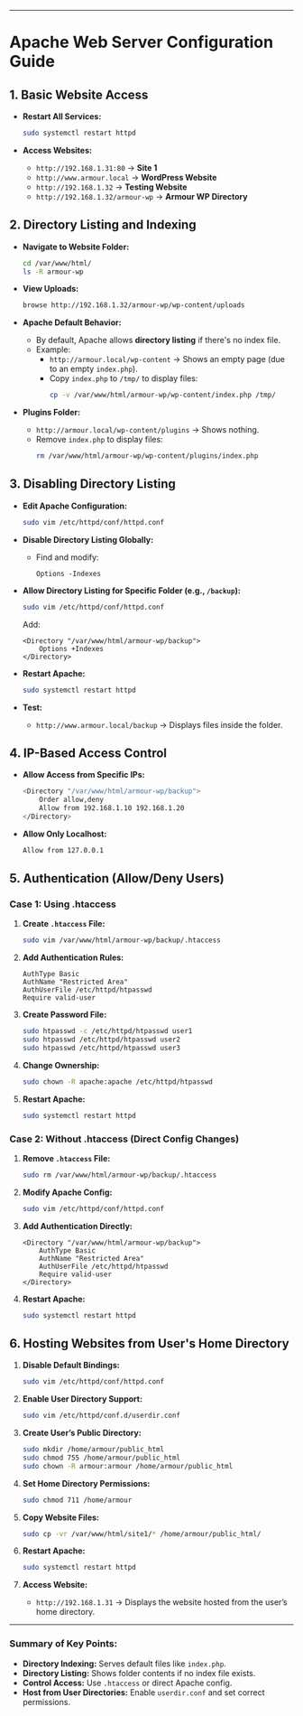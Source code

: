  

---

# **Apache Web Server Configuration Guide**

## **1. Basic Website Access**

- **Restart All Services:**  
  ```bash
  sudo systemctl restart httpd
  ```

- **Access Websites:**  
  - `http://192.168.1.31:80` → **Site 1**  
  - `http://www.armour.local` → **WordPress Website**  
  - `http://192.168.1.32` → **Testing Website**  
  - `http://192.168.1.32/armour-wp` → **Armour WP Directory**

## **2. Directory Listing and Indexing**

- **Navigate to Website Folder:**  
  ```bash
  cd /var/www/html/
  ls -R armour-wp
  ```

- **View Uploads:**  
  ```bash
  browse http://192.168.1.32/armour-wp/wp-content/uploads
  ```

- **Apache Default Behavior:**  
  - By default, Apache allows **directory listing** if there's no index file.  
  - Example:  
    - `http://armour.local/wp-content` → Shows an empty page (due to an empty `index.php`).  
    - Copy `index.php` to `/tmp/` to display files:  
      ```bash
      cp -v /var/www/html/armour-wp/wp-content/index.php /tmp/
      ```

- **Plugins Folder:**  
  - `http://armour.local/wp-content/plugins` → Shows nothing.  
  - Remove `index.php` to display files:  
    ```bash
    rm /var/www/html/armour-wp/wp-content/plugins/index.php
    ```

## **3. Disabling Directory Listing**

- **Edit Apache Configuration:**  
  ```bash
  sudo vim /etc/httpd/conf/httpd.conf
  ```

- **Disable Directory Listing Globally:**  
  - Find and modify:  
    ```
    Options -Indexes
    ```

- **Allow Directory Listing for Specific Folder (e.g., `/backup`):**  
  ```bash
  sudo vim /etc/httpd/conf/httpd.conf
  ```
  Add:  
  ```
  <Directory "/var/www/html/armour-wp/backup">
      Options +Indexes
  </Directory>
  ```

- **Restart Apache:**  
  ```bash
  sudo systemctl restart httpd
  ```

- **Test:**  
  - `http://www.armour.local/backup` → Displays files inside the folder.

## **4. IP-Based Access Control**

- **Allow Access from Specific IPs:**  
  ```bash
  <Directory "/var/www/html/armour-wp/backup">
      Order allow,deny
      Allow from 192.168.1.10 192.168.1.20
  </Directory>
  ```

- **Allow Only Localhost:**  
  ```bash
  Allow from 127.0.0.1
  ```

## **5. Authentication (Allow/Deny Users)**

### **Case 1: Using .htaccess**

1. **Create `.htaccess` File:**  
   ```bash
   sudo vim /var/www/html/armour-wp/backup/.htaccess
   ```

2. **Add Authentication Rules:**  
   ```
   AuthType Basic
   AuthName "Restricted Area"
   AuthUserFile /etc/httpd/htpasswd
   Require valid-user
   ```

3. **Create Password File:**  
   ```bash
   sudo htpasswd -c /etc/httpd/htpasswd user1
   sudo htpasswd /etc/httpd/htpasswd user2
   sudo htpasswd /etc/httpd/htpasswd user3
   ```

4. **Change Ownership:**  
   ```bash
   sudo chown -R apache:apache /etc/httpd/htpasswd
   ```

5. **Restart Apache:**  
   ```bash
   sudo systemctl restart httpd
   ```

### **Case 2: Without .htaccess (Direct Config Changes)**

1. **Remove `.htaccess` File:**  
   ```bash
   sudo rm /var/www/html/armour-wp/backup/.htaccess
   ```

2. **Modify Apache Config:**  
   ```bash
   sudo vim /etc/httpd/conf/httpd.conf
   ```

3. **Add Authentication Directly:**  
   ```
   <Directory "/var/www/html/armour-wp/backup">
       AuthType Basic
       AuthName "Restricted Area"
       AuthUserFile /etc/httpd/htpasswd
       Require valid-user
   </Directory>
   ```

4. **Restart Apache:**  
   ```bash
   sudo systemctl restart httpd
   ```

## **6. Hosting Websites from User's Home Directory**

1. **Disable Default Bindings:**  
   ```bash
   sudo vim /etc/httpd/conf/httpd.conf
   ```

2. **Enable User Directory Support:**  
   ```bash
   sudo vim /etc/httpd/conf.d/userdir.conf
   ```

3. **Create User’s Public Directory:**  
   ```bash
   sudo mkdir /home/armour/public_html
   sudo chmod 755 /home/armour/public_html
   sudo chown -R armour:armour /home/armour/public_html
   ```

4. **Set Home Directory Permissions:**  
   ```bash
   sudo chmod 711 /home/armour
   ```

5. **Copy Website Files:**  
   ```bash
   sudo cp -vr /var/www/html/site1/* /home/armour/public_html/
   ```

6. **Restart Apache:**  
   ```bash
   sudo systemctl restart httpd
   ```

7. **Access Website:**  
   - `http://192.168.1.31` → Displays the website hosted from the user’s home directory.

---

### **Summary of Key Points:**  
- **Directory Indexing:** Serves default files like `index.php`.  
- **Directory Listing:** Shows folder contents if no index file exists.  
- **Control Access:** Use `.htaccess` or direct Apache config.  
- **Host from User Directories:** Enable `userdir.conf` and set correct permissions.

